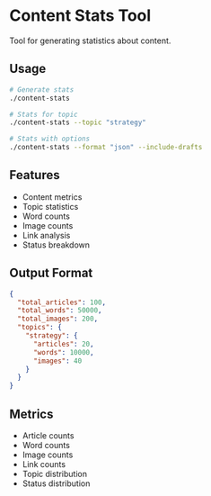 # Content Stats Tool

Tool for generating statistics about content.

## Usage

```bash
# Generate stats
./content-stats

# Stats for topic
./content-stats --topic "strategy"

# Stats with options
./content-stats --format "json" --include-drafts
```

## Features

- Content metrics
- Topic statistics
- Word counts
- Image counts
- Link analysis
- Status breakdown

## Output Format

```json
{
  "total_articles": 100,
  "total_words": 50000,
  "total_images": 200,
  "topics": {
    "strategy": {
      "articles": 20,
      "words": 10000,
      "images": 40
    }
  }
}
```

## Metrics

- Article counts
- Word counts
- Image counts
- Link counts
- Topic distribution
- Status distribution
